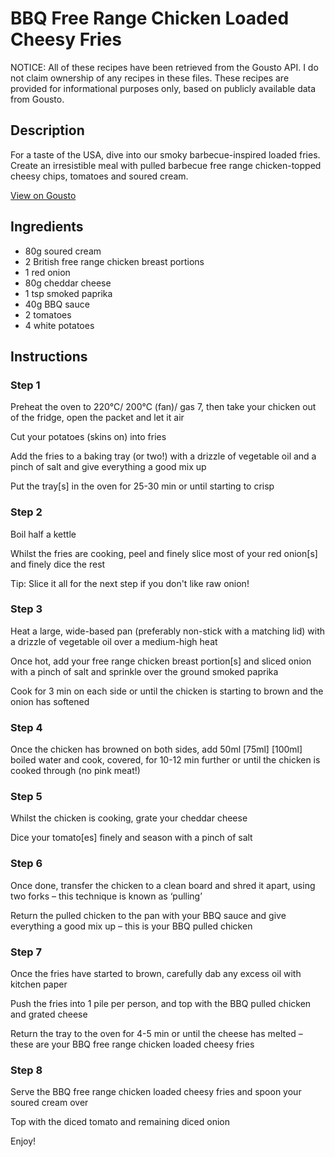 # BBQ Free Range Chicken Loaded Cheesy Fries

NOTICE: All of these recipes have been retrieved from the Gousto API. I do not claim ownership of any recipes in these files. These recipes are provided for informational purposes only, based on publicly available data from Gousto.

## Description

For a taste of the USA, dive into our smoky barbecue-inspired loaded fries. Create an irresistible meal with pulled barbecue free range chicken-topped cheesy chips, tomatoes and soured cream. 

[View on Gousto](https://www.gousto.co.uk/recipes/cookbook/bbq-free-range-chicken-loaded-cheesy-fries)

## Ingredients

- 80g soured cream
- 2 British free range chicken breast portions
- 1 red onion
- 80g cheddar cheese
- 1 tsp smoked paprika
- 40g BBQ sauce
- 2 tomatoes
- 4 white potatoes

## Instructions


### Step 1

Preheat the oven to 220°C/ 200°C (fan)/ gas 7, then take your chicken out of the fridge, open the packet and let it air

Cut your potatoes (skins on) into fries

Add the fries to a baking tray (or two!) with a drizzle of vegetable oil and a pinch of salt and give everything a good mix up

Put the tray[s] in the oven for 25-30 min or until starting to crisp


### Step 2

Boil half a kettle

Whilst the fries are cooking, peel and finely slice most of your red onion[s] and finely dice the rest

Tip: Slice it all for the next step if you don't like raw onion!


### Step 3

Heat a large, wide-based pan (preferably non-stick with a matching lid) with a drizzle of vegetable oil over a medium-high heat

Once hot, add your free range chicken breast portion[s] and sliced onion with a pinch of salt and sprinkle over the ground smoked paprika

Cook for 3 min on each side or until the chicken is starting to brown and the onion has softened


### Step 4

Once the chicken has browned on both sides, add 50ml <span class="text-purple">[75ml] </span><span class="text-danger">[100ml] </span>boiled water and cook, covered, for 10-12 min further or until the chicken is cooked through (no pink meat!)


### Step 5

Whilst the chicken is cooking, grate your cheddar cheese

Dice your tomato[es] finely and season with a pinch of salt


### Step 6

Once done, transfer the chicken to a clean board and shred it apart, using two forks – this technique is known as ‘pulling’

Return the pulled chicken to the pan with your BBQ sauce and give everything a good mix up – this is your BBQ pulled chicken


### Step 7

Once the fries have started to brown, carefully dab any excess oil with kitchen paper

Push the fries into 1 pile per person, and top with the BBQ pulled chicken and grated cheese

Return the tray to the oven for 4-5 min or until the cheese has melted – these are your BBQ free range chicken loaded cheesy fries

### Step 8

Serve the BBQ free range chicken loaded cheesy fries and spoon your soured cream over

Top with the diced tomato and remaining diced onion

Enjoy!

